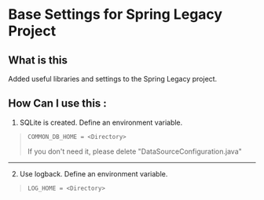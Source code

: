 # Base Settings for Spring Legacy Project

## What is this
Added useful libraries and settings to the Spring Legacy project.



## How Can I use this : 
1. SQLite is created. Define an environment variable.
>```
>COMMON_DB_HOME = <Directory>
>```
> If you don't need it, please delete "DataSourceConfiguration.java"
---
2. Use logback. Define an environment variable.
>```
>LOG_HOME = <Directory>
>```
